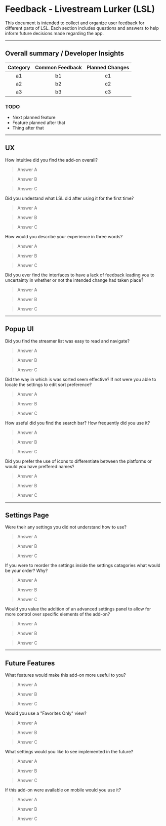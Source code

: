 

# Feedback - Livestream Lurker (LSL)

This document is intended to collect and organize user feedback for different parts of LSL.
Each section includes questions and answers to help inform future decisions made regarding the app.

---

## Overall summary / Developer Insights

| Category        | Common Feedback | Planned Changes |
|:---------------:|:---------------:|:---------------:|
| a1              | b1              | c1              |
| a2              | b2              | c2              |
| a3              | b3              | c3              |

### TODO
- Next planned feature
- Feature planned after that
- Thing after that

---

## UX

How intuitive did you find the add-on overall?
> Answer A

> Answer B

> Answer C

Did you undestand what LSL did after using it for the first time?
> Answer A

> Answer B

> Answer C

How would you describe your experience in three words?
> Answer A

> Answer B

> Answer C

Did you ever find the interfaces to have a lack of feedback leading you to uncertainty in whether or not the intended change had taken place?
> Answer A

> Answer B

> Answer C

---

## Popup UI

Did you find the streamer list was easy to read and navigate?
> Answer A

> Answer B

> Answer C

Did the way in which is was sorted seem effective? If not were you able to locate the settings to edit sort preference?
> Answer A

> Answer B

> Answer C

How useful did you find the search bar? How frequently did you use it?
> Answer A

> Answer B

> Answer C

Did you prefer the use of icons to differentiate between the platforms or would you have preffered names?
> Answer A

> Answer B

> Answer C

---

## Settings Page

Were their any settings you did not understand how to use?
> Answer A

> Answer B

> Answer C

If you were to reorder the settings inside the settings catagories what would be your order? Why?
> Answer A

> Answer B

> Answer C

Would you value the addition of an advanced settings panel to allow for more control over specific elements of the add-on?
> Answer A

> Answer B

> Answer C

---

## Future Features

What features would make this add-on more useful to you?
> Answer A

> Answer B

> Answer C

Would you use a "Favorites Only" view?
> Answer A

> Answer B

> Answer C

What settings would you like to see implemented in the future?
> Answer A

> Answer B

> Answer C

If this add-on were available on mobile would you use it?
> Answer A

> Answer B

> Answer C